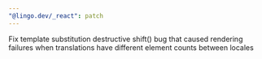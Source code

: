 ```yaml
---
"@lingo.dev/_react": patch
---
```


Fix template substitution destructive shift() bug that caused rendering failures when translations have different element counts between locales
